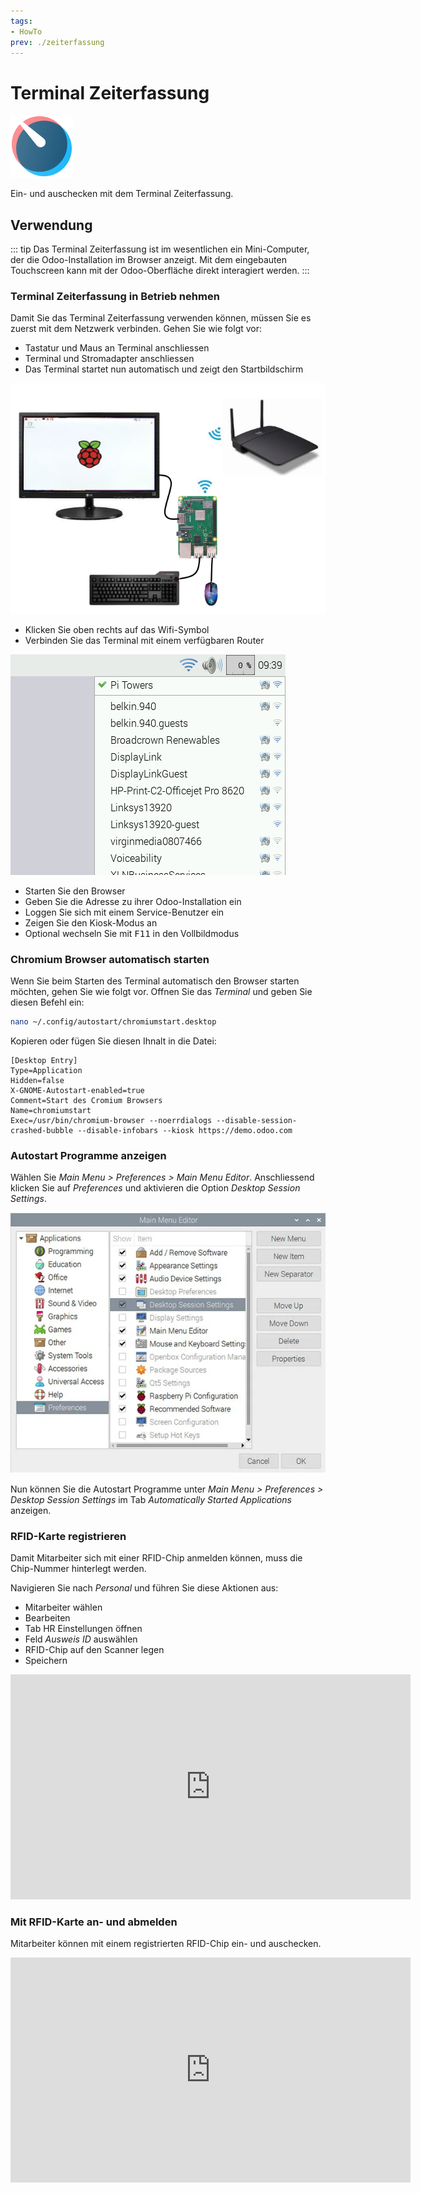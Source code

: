 ```yaml
---
tags:
- HowTo
prev: ./zeiterfassung
---
```

# Terminal Zeiterfassung
![icons_odoo_hr_timesheet](assets/icons_odoo_hr_timesheet.png)

Ein- und auschecken mit dem Terminal Zeiterfassung.

## Verwendung

::: tip
Das Terminal Zeiterfassung ist im wesentlichen ein Mini-Computer, der die Odoo-Installation im Browser anzeigt. Mit dem eingebauten Touchscreen kann mit der Odoo-Oberfläche direkt interagiert werden.
:::

### Terminal Zeiterfassung in Betrieb nehmen

Damit Sie das Terminal Zeiterfassung verwenden können, müssen Sie es zuerst mit dem Netzwerk verbinden. Gehen Sie wie folgt vor:

* Tastatur und Maus an Terminal anschliessen
* Terminal und Stromadapter anschliessen
* Das Terminal startet nun automatisch und zeigt den Startbildschirm

![](assets/raspberry-pi-setup.png)

* Klicken Sie oben rechts auf das Wifi-Symbol
* Verbinden Sie das Terminal mit einem verfügbaren Router

![](assets/raspberry-wifi.png)

* Starten Sie den Browser
* Geben Sie die Adresse zu ihrer Odoo-Installation ein
* Loggen Sie sich mit einem Service-Benutzer ein
* Zeigen Sie den Kiosk-Modus an
* Optional wechseln Sie mit <kbd>F11</kbd> in den Vollbildmodus

### Chromium Browser automatisch starten

Wenn Sie beim Starten des Terminal automatisch den Browser starten möchten, gehen Sie wie folgt vor. Offnen Sie das *Terminal* und geben Sie diesen Befehl ein:

```bash
nano ~/.config/autostart/chromiumstart.desktop
```

Kopieren oder fügen Sie diesen Ihnalt in die Datei:

```
[Desktop Entry]
Type=Application
Hidden=false
X-GNOME-Autostart-enabled=true
Comment=Start des Cromium Browsers
Name=chromiumstart
Exec=/usr/bin/chromium-browser --noerrdialogs --disable-session-crashed-bubble --disable-infobars --kiosk https://demo.odoo.com
```

### Autostart Programme anzeigen

Wählen Sie *Main Menu > Preferences > Main Menu Editor*. Anschliessend klicken Sie auf *Preferences* und aktivieren die Option *Desktop Session Settings*.

![](assets/Terminal%20Zeiterfassung%20Desktop%20Session.png)

Nun können Sie die Autostart Programme unter *Main Menu > Preferences > Desktop Session Settings* im Tab *Automatically Started Applications* anzeigen.

### RFID-Karte registrieren

Damit Mitarbeiter sich mit einer RFID-Chip anmelden können, muss die Chip-Nummer hinterlegt werden.

Navigieren Sie nach *Personal* und führen Sie diese Aktionen aus:
* Mitarbeiter wählen
* Bearbeiten
* Tab HR Einstellungen öffnen
* Feld *Ausweis ID* auswählen
* RFID-Chip auf den Scanner legen
* Speichern

<iframe title="vimeo-player" src="https://player.vimeo.com/video/727928057?h=8278678305" width="640" height="360" frameborder="0" allowfullscreen></iframe>

### Mit RFID-Karte an- und abmelden

Mitarbeiter können mit einem registrierten RFID-Chip ein- und auschecken.

<iframe title="vimeo-player" src="https://player.vimeo.com/video/727928034?h=e73bd9eb0f" width="640" height="360" frameborder="0" allowfullscreen></iframe>